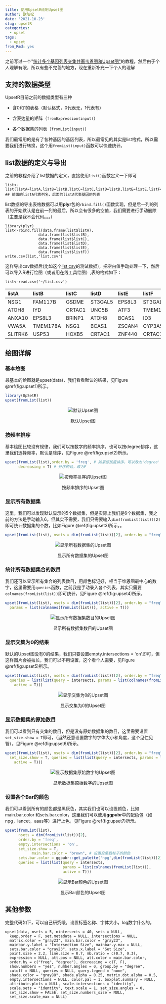 ```yaml
---
title: 使用UpsetR绘制Upset图
author: 欧阳松
date: '2021-10-23'
slug: upsetR
categories:
  - upset
tags:
  - upset
from_Rmd: yes
---
```


之前写过一个"[统计多个基因列表交集并画韦恩图和Upset图"](/course/2021-09-05-统计多个基因列表交集并画韦恩图和upset图/veen-upset/)的教程，然后由于个人理解有限，所以有些不完善的地方，现在重新补充一下个人的理解

## 支持的数据类型

UpsetR目前之前的数据类型有三种

-   含0和1的表格（默认格式，0代表无，1代表有）

-   含表达量的矩阵（`fromExpression(input)`）

-   各个数据集的列表（`fromList(input)`）

我们最常用的是有了各种基因的基因列表，所以最常见的其实是list格式，所以需要我们进行转换，这个用`fromList(input)`函数可以快速统计。

## list数据的定义与导出

之前的教程介绍了list数据的定义，直接使用`list()`函数定义一下即可

    list<-list(listA=listA,listB=listB,listC=listC,listD=listD,listE=listE,listF=listF)
    ## 前面的listA代表列名，后面的listA代表基因的列表

list数据的导出表格数据可以用**plyr**包的`rbind.fill()`函数实现，但是后一列的列表的开始默认是在前一列的最后，所以会有很多的空值，我们需要进行手动删除（主要是我不会代码。。。）

    library(plyr)
    list<-rbind.fill(data.frame(list$listA),
                   data.frame(list$listB),
                   data.frame(list$listC),
                   data.frame(list$listD),
                   data.frame(list$listE),
                   data.frame(list$listF))
    write.csv(list,'list.csv')

这样导出csv数据后(比如这个[list.csv](/course/upsetr/list.csv)的测试数据)，把空白值手动处理一下，然后可以导入R进行绘图（或者用在线工具绘图）,表的格式如下：

```
list<-read.csv('~/list.csv')
```


|listA   |listB    |listC  |listD   |listE  |listF   |
|:-------|:--------|:------|:-------|:------|:-------|
|NSG1    |FAM117B  |GSDME  |ST3GAL5 |EPS8L3 |ST3GAL5 |
|ATOH8   |IYD      |CRTAC1 |UNC5B   |ATF3   |TMEM154 |
|ANXA10  |EPS8L3   |BRINP1 |ATOH8   |BCAS1  |ID3     |
|VWA5A   |TMEM178A |NSG1   |BCAS1   |ZSCAN4 |CYP3A5  |
|SLITRK6 |USP53    |HOXB5  |CRTAC1  |ZNF440 |CRTAC1  |

## 绘图详解

### 基本绘图

最基本的绘图就是upset(data)，我们看看默认的结果，见Figure \@ref(fig:upset1)所示。


```r
library(UpSetR)
upset(fromList(list))
```

<div class="figure" style="text-align: center">
<img src="/figures/course/2021-10-23-upsetr/upsetr/upset1-1.png" alt="默认Upset图"  />
<p class="caption">默认Upset图</p>
</div>

### 按频率排序

基本绘图比较没有规律，我们可以按数字的频率排序，也可以按degree排序，这里我们选择频率，默认是降序，见Figure \@ref(fig:upset2)所示。


```r
upset(fromList(list),order.by = 'freq', # 如果想按度排序，可以改为'degree'
      decreasing = T) # 升序的话，改为F
```

<div class="figure" style="text-align: center">
<img src="/figures/course/2021-10-23-upsetr/upsetr/upset2-1.png" alt="按频率排序的Upset图"  />
<p class="caption">按频率排序的Upset图</p>
</div>

### 显示所有数据集

这里，我们可以发现默认显示的5个数据集，但是实际上我们是6个数据集，我之前的方法是手动输入6，但其实不需要，我们只需要输入`dim(fromList(list))[2]`即可统计数据集的个数，比如Figure \@ref(fig:upset3)所示。。


```r
upset(fromList(list), nsets = dim(fromList(list))[2], order.by = "freq")
```

<div class="figure" style="text-align: center">
<img src="/figures/course/2021-10-23-upsetr/upsetr/upset3-1.png" alt="显示所有数据集的Upset图"  />
<p class="caption">显示所有数据集的Upset图</p>
</div>

### 统计所有数据集合的数目

我们还可以显示所有集合的列表数目，用颜色标记好，相当于维恩图最中心的数字，这里需要用`queries`函数，之前我是手动录入各个列表，其实只需要`colnames(fromList(list))`即可统计，见Figure \@ref(fig:upset4)所示。


```r
upset(fromList(list), nsets = dim(fromList(list))[2], order.by = "freq", queries = list(list(query = intersects,
  params = list(colnames(fromList(list))), active = T)))
```

<div class="figure" style="text-align: center">
<img src="/figures/course/2021-10-23-upsetr/upsetr/upset4-1.png" alt="显示所有数据集数目的Upset图"  />
<p class="caption">显示所有数据集数目的Upset图</p>
</div>

### 显示交集为0的结果

默认的Upset图没有0的结果，我们只要设置empty.intersections = 'on'即可，但这样图片会被拉长，我们可以不用设置，这个看个人需要，见Figure \@ref(fig:upset5)所示。


```r
upset(fromList(list), nsets = dim(fromList(list))[2], order.by = "freq", empty.intersections = "on",
  queries = list(list(query = intersects, params = list(colnames(fromList(list))),
    active = T)))
```

<div class="figure" style="text-align: center">
<img src="/figures/course/2021-10-23-upsetr/upsetr/upset5-1.png" alt="显示交集为0的Upset图"  />
<p class="caption">显示交集为0的Upset图</p>
</div>

### 显示数据集的原始数目

我们可以看到只有交集的数目，但是没有原始数据集的数目，这里需要设置`set_size.show = T`即可，（当然还意设置数字的字体大小和角度，这个见仁见智），见Figure \@ref(fig:upset6)所示。


```r
upset(fromList(list), nsets = dim(fromList(list))[2], order.by = "freq", empty.intersections = "on",
  set_size.show = T, queries = list(list(query = intersects, params = list(colnames(fromList(list))),
    active = T)))
```

<div class="figure" style="text-align: center">
<img src="/figures/course/2021-10-23-upsetr/upsetr/upset6-1.png" alt="显示数据集原始数字的Upset图"  />
<p class="caption">显示数据集原始数字的Upset图</p>
</div>

### 设置各个Bar的颜色

我们可以看到所有的颜色都是黑灰色，其实我们也可以设置颜色，比如main.bar.color 和sets.bar.color，这里我们可以使用**ggpubr**中的配色包（如npg，lancet，aaas等）进行上色，见Figure \@ref(fig:upset7)所示。


```r
upset(fromList(list),
      nsets = dim(fromList(list))[2],
      order.by = 'freq',
      empty.intersections = 'on',
      set_size.show = T,
            main.bar.color = "brown", # 设置交集数柱子的颜色
      sets.bar.color = ggpubr::get_palette('npg',dim(fromList(list))[2]), ## 设置数据集颜色，选择ggpubr的配色
      queries = list(list(query = intersects, 
                          params = list(colnames(fromList(list))), 
                          active = T)))
```

<div class="figure" style="text-align: center">
<img src="/figures/course/2021-10-23-upsetr/upsetr/upset7-1.png" alt="显示Bar颜色的Upset图"  />
<p class="caption">显示Bar颜色的Upset图</p>
</div>

## 其他参数

完整代码如下，可以自己研究哦，设置标签名称、字体大小，log数字什么的。

    upset(data, nsets = 5, nintersects = 40, sets = NULL,
      keep.order = F, set.metadata = NULL, intersections = NULL,
      matrix.color = "gray23", main.bar.color = "gray23",
      mainbar.y.label = "Intersection Size", mainbar.y.max = NULL,
      sets.bar.color = "gray23", sets.x.label = "Set Size",
      point.size = 2.2, line.size = 0.7, mb.ratio = c(0.7, 0.3),
      expression = NULL, att.pos = NULL, att.color = main.bar.color,
      order.by = c("freq", "degree"), decreasing = c(T, F),
      show.numbers = "yes", number.angles = 0, group.by = "degree",
      cutoff = NULL, queries = NULL, query.legend = "none",
      shade.color = "gray88", shade.alpha = 0.25, matrix.dot.alpha = 0.5,
      empty.intersections = NULL, color.pal = 1, boxplot.summary = NULL,
      attribute.plots = NULL, scale.intersections = "identity",
      scale.sets = "identity", text.scale = 1, set_size.angles = 0,
      set_size.show = FALSE, set_size.numbers_size = NULL,
      set_size.scale_max = NULL)

